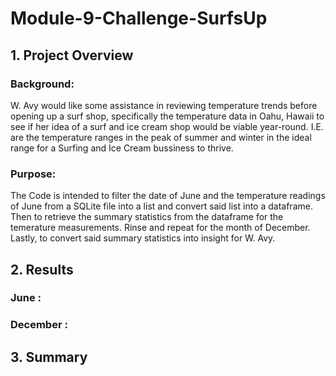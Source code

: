 # Module-9-Challenge-SurfsUp
## 1. Project Overview
### Background:
W. Avy would like some assistance in reviewing temperature trends before opening up a surf shop, specifically the temperature data in Oahu, Hawaii to see if her idea of a surf and ice cream shop would be viable year-round. I.E. are the temperature ranges in the peak of summer and winter in the ideal range for a Surfing and Ice Cream bussiness to thrive.
### Purpose:
The Code is intended to filter the date of June and the temperature readings of June from a SQLite file into a list and convert said list into a dataframe. Then to retrieve the summary statistics from the dataframe for the temerature measurements. Rinse and repeat for the month of December. Lastly, to convert said summary statistics into insight for W. Avy.
## 2. Results
### June :
### December :
## 3. Summary

